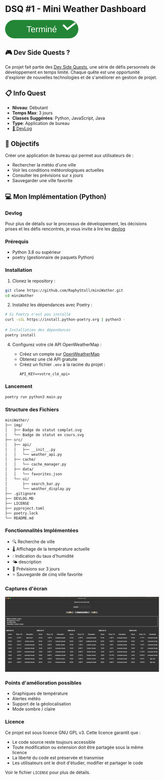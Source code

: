 # DSQ #1 - Mini Weather Dashboard

![Status](img/Badge%20de%20statut%20complet.svg)

## 🎮 Dev Side Quests ?

Ce projet fait partie des [Dev Side Quests](https://github.com/RaphyStoll/Dev-Side-Quests-DSQ), une
série de défis personnels de développement en temps limité. Chaque quête est une opportunité
d'explorer de nouvelles technologies et de s'améliorer en gestion de projet.

## 📋 Info Quest

- **Niveau**: Débutant
- **Temps Max**: 3 jours
- **Classes Suggérées**: Python, JavaScript, Java
- **Type**: Application de bureau
- [📔 DevLog](https://github.com/RaphyStoll/miniWeather/DEVLOG.md)

## 🎯 Objectifs

Créer une application de bureau qui permet aux utilisateurs de :

- Rechercher la météo d'une ville
- Voir les conditions météorologiques actuelles
- Consulter les prévisions sur x jours
- Sauvegarder une ville favorite

## 💻 Mon Implémentation (Python)

### Devlog

Pour plus de détails sur le processus de développement, les décisions prises et les défis
rencontrés, je vous invite à lire les [devlog](https://github.com/RaphyStoll/miniWeather/DEVLOG.md)

### Prérequis

- Python 3.8 ou supérieur
- poetry (gestionnaire de paquets Python)

### Installation

1. Clonez le repository :

```bash
git clone https://github.com/RaphyStoll/miniWather.git
cd miniWather
```

2. Installez les dépendances avec Poetry :

```bash
# Si Poetry n'est pas installé
curl -sSL https://install.python-poetry.org | python3 -

# Installation des dépendances
poetry install
```

4. Configurez votre clé API OpenWeatherMap :

   - Créez un compte sur [OpenWeatherMap](https://openweathermap.org/)
   - Obtenez une clé API gratuite
   - Créez un fichier `.env` à la racine du projet :
     ```
     API_KEY=<votre_clé_api>
     ```

### Lancement

```bash
poetry run python3 main.py
```

### Structure des Fichiers

```
miniWather/
├── img/
│   ├── Badge de statut complet.svg
│   └── Badge de statut en cours.svg
├── src/
│   ├── api/
│   │   ├── __init__.py
│   │   └── weather_api.py
│   ├── cache/
│   │   └── cache_manager.py
│   ├── data/
│   │   └── favorites.json
│   └── ui/
│       ├── search_bar.py
│       └── weather_display.py
├── .gitignore
├── DEVLOG.MD
├── LICENSE
├── pyproject.toml
├── poetry.lock
└── README.md

```

### Fonctionnalités Implémentées

- 🔍 Recherche de ville
- 🌡️ Affichage de la température actuelle
- 💧 Indication du taux d'humidité
- 🌤️ description
- 📅 Prévisions sur 3 jours
- ⭐ Sauvegarde de cinq ville favorite

### Captures d'écran

![test](/img/prog_test.png)

### Points d'amélioration possibles

- Graphiques de température
- Alertes météo
- Support de la géolocalisation
- Mode sombre / claire

### Licence

Ce projet est sous licence GNU GPL v3. Cette licence garantit que :

- Le code source reste toujours accessible
- Toute modification ou extension doit être partagée sous la même licence
- La liberté du code est préservée et transmise
- Les utilisateurs ont le droit d'étudier, modifier et partager le code

Voir le fichier `LICENSE` pour plus de détails.
